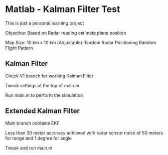 # Matlab - Kalman Filter Test

This is just a personal learning project

Objective: Based on Radar reading estimate plane position

Map Size: 10 km x 10 km (Adjustable)
Random Radar Positioning
Random Flight Pattern

## Kalman Filter
Check V1 branch for working Kalman Filter

Tweak settings at the top of main.m

Run main.m to perform the simulation

## Extended Kalman Filter
Main branch contains EKF

Less than 30 meter accuracy achieved with radar sensor noise of 50 meters for range and 1 degree for angle

Tweak and run main.m
